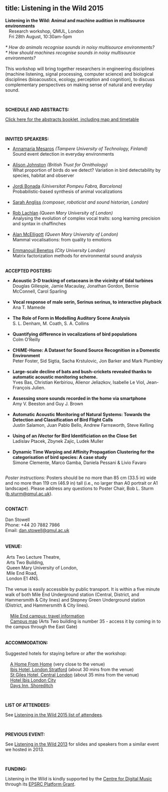 title: Listening in the Wild 2015
-------------------------------

<p><strong>Listening in the Wild: Animal and machine audition in multisource environments</strong><br />&nbsp;&nbsp; Research workshop, QMUL, London<br />&nbsp;&nbsp; Fri 28th August, 10:30am-5pm<br /><br /><em>* How do animals recognise sounds in noisy multisource environments?</em><br /><em>* How should machines recognise sounds in noisy multisource environments?</em><br /><br />This workshop will bring together researchers in engineering disciplines (machine listening, signal processing, computer science) and biological disciplines (bioacoustics, ecology, perception and cognition), to discuss complementary perspectives on making sense of natural and everyday sound.</p>
<p>&nbsp;</p>
<p><strong>SCHEDULE AND ABSTRACTS:</strong></p>
<p><a href="http://c4dm.eecs.qmul.ac.uk/events/litw2015/litw2015_abstracts.pdf">Click here for the abstracts booklet, including map and timetable</a></p>
<p>&nbsp;</p>
<p><strong>INVITED SPEAKERS:</strong></p>
<ul>
<li><a href="http://www.cs.tut.fi/~mesaros/">Annamaria Mesaros</a> <em>(Tampere University of Technology, Finland)</em><br />Sound event detection in everyday environments<br /><br /></li>
<li><a href="http://www.bto.org/about-bto/our-staff/ali-johnston">Alison Johnston</a> <em>(British Trust for Ornithology)<br /></em>What proportion of birds do we detect? Variation in bird detectability by species, habitat and observer<em><br /><br /></em></li>
<li><a href="http://www.dtic.upf.edu/~jbonada/">Jordi Bonada</a><em> (Universitat Pompeu Fabra, Barcelona)</em><br />Probabilistic-based synthesis of animal vocalizations<em><br /><br /></em></li>
<li><a href="http://www.sarahangliss.com/talks/birdfancyersdelightnotes">Sarah Angliss</a> <em>(composer, roboticist and sound historian, London)<br /><br /></em></li>
<li><a href="http://staff.city.ac.uk/~sbbj660/">Rob Lachlan</a> <em><em>(Queen Mary University of London)</em></em><br />Analysing the evolution of complex vocal traits: song learning precision and syntax in chaffinches<em><em></em></em><br /><br /></li>
<li><a href="http://www.sbcs.qmul.ac.uk/staff/alanmcelligott.html">Alan McElligott</a> <em>(Queen Mary University of London)</em><br />Mammal vocalisations: from quality to emotions<em><br /><br /></em></li>
<li><a href="http://staff.city.ac.uk/~sbbj660/">Emmanouil Benetos</a> <em><em>(City University London)</em></em><br />Matrix factorization methods for environmental sound analysis<br /><br /></li>
</ul>
<p><strong>ACCEPTED POSTERS:</strong></p>
<ul>
<li><strong>Acoustic 3-D tracking of cetaceans in the vicinity of tidal turbines</strong><br />Douglas Gillespie, Jamie Macaulay, Jonathan Gordon, Bernie McConnell, Carol Sparling<br /><br /></li>
<li><strong>Vocal response of male serin, Serinus serinus, to interactive playback</strong><br />Ana T. Mamede<br /><br /></li>
<li><strong>The Role of Form in Modelling Auditory Scene Analysis</strong><br />S. L. Denham, M. Coath, S. A. Collins<br /><br /></li>
<li><strong>Quantifying difference in vocalizations of bird populations</strong><br />Colm O&rsquo;Reilly<br /><br /></li>
<li><strong>CHiME-Home: A Dataset for Sound Source Recognition in a Domestic Environment</strong><br />Peter Foster, Sid Sigtia, Sacha Krstulovic, Jon Barker and Mark Plumbley<br /><br /></li>
<li><strong>Large-scale decline of bats and bush-crickets revealed thanks to automatic acoustic monitoring scheme.</strong><br />Yves Bas, Christian Kerbiriou, Alienor Jeliazkov, Isabelle Le Viol, Jean-Fran&ccedil;ois Julien.<br /><br /></li>
<li><strong>Assessing snore sounds recorded in the home via smartphone</strong><br />Amy V. Beeston and Guy J. Brown<br /><br /></li>
<li><strong>Automatic Acoustic Monitoring of Natural Systems: Towards the Detection and Classification of Bird Flight Calls</strong><br />Justin Salamon, Juan Pablo Bello, Andrew Farnsworth, Steve Kelling<br /><br /></li>
<li><strong>Using of an iVector for Bird Identificiation on the Close Set</strong><br />Ladislav Ptacek, Zbynek Zajic, Ludek Muller<br /><br /></li>
<li><strong>Dynamic Time Warping and Affinity Propagation Clustering for the categorisation of bird species: A case study</strong><br />Simone Clemente, Marco Gamba, Daniela Pessani &amp; Livio Favaro<br /><br /></li>
</ul>
<p><em>Poster instructions:</em> Posters should be no more than 85 cm (33.5 in) wide and no more than 119 cm (46.9 in) tall (i.e., no larger than A0 portrait or A1 landscape). Please address any questions to Poster Chair, Bob L. Sturm (<a href="mailto:b.sturm@qmul.ac.uk">b.sturm@qmul.ac.uk</a>).</p>
<p><br /><strong>CONTACT:</strong><br /><br />Dan Stowell<br />Phone: +44 20 7882 7986<br />Email: <a href="mailto:dan.stowell@qmul.ac.uk">dan.stowell@qmul.ac.uk</a><br /><br /><br /><strong>VENUE:</strong><br /><br />&nbsp;Arts Two Lecture Theatre,<br />&nbsp;Arts Two Building,<br />&nbsp;Queen Mary University of London,<br />&nbsp;Mile End Road,<br />&nbsp;London E1 4NS.<br /><br />The venue is easily accessible by public transport. It is within a five minute walk of both Mile End Underground station (Central, District, and Hammersmith &amp; City lines) and Stepney Green Underground station (District, and Hammersmith &amp; City lines).<br /><br />&nbsp;&nbsp;&nbsp; <a href="http://www.qmul.ac.uk/about/campus/mileend/">Mile End campus: travel information</a><br />&nbsp;&nbsp;&nbsp; <a href="http://www.qmul.ac.uk/docs/about/26065.pdf">Campus map</a> (Arts Two building is number 35 - access it by coming in to the campus through the East Gate)<br /><br /><br /><strong>ACCOMMODATION:</strong><br /><br />Suggested hotels for staying before or after the workshop:<br /><br />&nbsp;&nbsp;&nbsp; <a href="http://www.a-home-from-home.co.uk/">A Home From Home</a> (very close to the venue)<br />&nbsp;&nbsp;&nbsp; <a href="http://www.ibishotel.com/ibis/fichehotel/gb/ibi/3099/fiche_hotel.shtml">Ibis Hotel, London Stratford</a> (about 30 mins from the venue)<br />&nbsp;&nbsp;&nbsp; <a href="http://www.stgiles.com/londonhotel/">St Giles Hotel, Central London</a> (about 35 mins from the venue)<br />&nbsp;&nbsp;&nbsp; <a href="http://www.ibishotel.com/gb/hotel-5011-ibis-london-city/index.shtml">Hotel Ibis London City</a><br />&nbsp;&nbsp;&nbsp; <a href="http://www.hotelshoreditch.com/">Days Inn, Shoreditch</a></p>
<p><strong><br /></strong></p>

<p><strong>LIST OF ATTENDEES:</strong></p>
<p>See <a href="litw2015attendees.pdf">Listening in the Wild 2015 list of attendees</a>.</p>
<p><strong><br /></strong></p>

<p><strong>PREVIOUS EVENT:</strong></p>
<p>See <a href="http://c4dm.eecs.qmul.ac.uk/events/litw2013/">Listening in the Wild 2013</a> for slides and speakers from a similar event we hosted in 2013.</p>
<p><strong><br /></strong></p>
<p><strong>FUNDING:</strong></p>
<p>Listening in the Wild is kindly supported by the <a href="http://c4dm.eecs.qmul.ac.uk/">Centre for Digital Music</a> through its <a href="http://gow.epsrc.ac.uk/NGBOViewGrant.aspx?GrantRef=EP/K009559/1">EPSRC Platform Grant</a>.</p>
